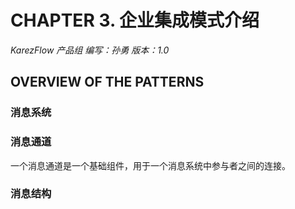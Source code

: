 # CHAPTER 3. 企业集成模式介绍
*KarezFlow 产品组
编写：孙勇
版本：1.0*


## OVERVIEW OF THE PATTERNS

### 消息系统

### 消息通道
一个消息通道是一个基础组件，用于一个消息系统中参与者之间的连接。

### 消息结构

